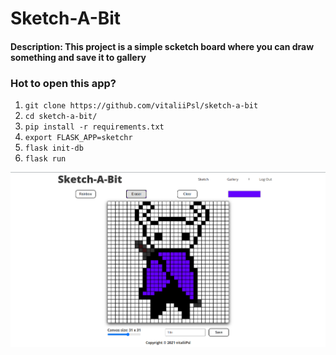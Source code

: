 # Sketch-A-Bit

#### Description: This project is a simple scketch board where you can draw something and save it to gallery

### Hot to open this app?
1. ` git clone https://github.com/vitaliiPsl/sketch-a-bit `
2. ` cd sketch-a-bit/ `
3. ` pip install -r requirements.txt `
4. ` export FLASK_APP=sketchr `
5. ` flask init-db `
6. ` flask run `

![Demo image](https://github.com/vitaliiPsl/sketch-a-bit/blob/main/sketchr/static/img/demo.png)
